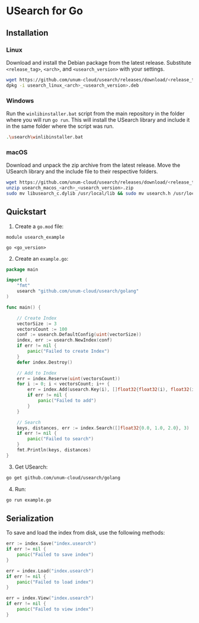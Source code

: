 # USearch for Go

## Installation

### Linux

Download and install the Debian package from the latest release.
Substitute `<release_tag>`, `<arch>`, and `<usearch_version>` with your settings.

```sh
wget https://github.com/unum-cloud/usearch/releases/download/<release_tag>/usearch_linux_<arch>_<usearch_version>.deb
dpkg -i usearch_linux_<arch>_<usearch_version>.deb
```

### Windows

Run the `winlibinstaller.bat` script from the main repository in the folder where you will run `go run`.
This will install the USearch library and include it in the same folder where the script was run.

```sh
.\usearch\winlibinstaller.bat
```

### macOS

Download and unpack the zip archive from the latest release.
Move the USearch library and the include file to their respective folders.

```sh
wget https://github.com/unum-cloud/usearch/releases/download/<release_tag>/usearch_macos_<arch>_<usearch_version>.zip
unzip usearch_macos_<arch>_<usearch_version>.zip
sudo mv libusearch_c.dylib /usr/local/lib && sudo mv usearch.h /usr/local/include
```

## Quickstart

1. Create a `go.mod` file:

```
module usearch_example

go <go_version>
```

2. Create an `example.go`:

```go
package main

import (
	"fmt"
	usearch "github.com/unum-cloud/usearch/golang"
)

func main() {

   	// Create Index
   	vectorSize := 3
   	vectorsCount := 100
   	conf := usearch.DefaultConfig(uint(vectorSize))
   	index, err := usearch.NewIndex(conf)
   	if err != nil {
   		panic("Failed to create Index")
   	}
   	defer index.Destroy()

   	// Add to Index
   	err = index.Reserve(uint(vectorsCount))
   	for i := 0; i < vectorsCount; i++ {
   		err = index.Add(usearch.Key(i), []float32{float32(i), float32(i + 1), float32(i + 2)})
      	if err != nil {
      		panic("Failed to add")
      	}
   	}

   	// Search
   	keys, distances, err := index.Search([]float32{0.0, 1.0, 2.0}, 3)
   	if err != nil {
    	panic("Failed to search")
   	}
   	fmt.Println(keys, distances)
}
```

3. Get USearch:

```sh
go get github.com/unum-cloud/usearch/golang
```

4. Run:

```sh
go run example.go
```

## Serialization

To save and load the index from disk, use the following methods:

```go
err := index.Save("index.usearch")
if err != nil {
    panic("Failed to save index")
}

err = index.Load("index.usearch")
if err != nil {
    panic("Failed to load index")
}

err = index.View("index.usearch")
if err != nil {
    panic("Failed to view index")
}
```
